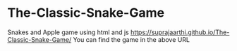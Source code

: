 # The-Classic-Snake-Game
Snakes and Apple game using html and js
https://suprajaarthi.github.io/The-Classic-Snake-Game/
You can find the game in the above URL
